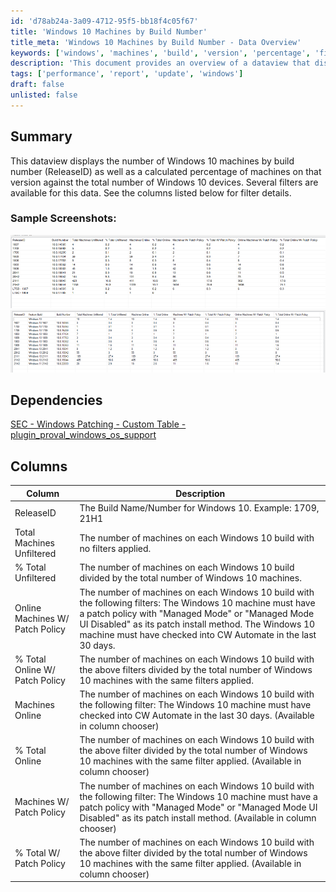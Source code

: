 ```yaml
---
id: 'd78ab24a-3a09-4712-95f5-bb18f4c05f67'
title: 'Windows 10 Machines by Build Number'
title_meta: 'Windows 10 Machines by Build Number - Data Overview'
keywords: ['windows', 'machines', 'build', 'version', 'percentage', 'filter']
description: 'This document provides an overview of a dataview that displays the number of Windows 10 machines categorized by their build number (ReleaseID), along with calculated percentages of machines on each version compared to the total number of Windows 10 devices. Various filters are available for detailed analysis.'
tags: ['performance', 'report', 'update', 'windows']
draft: false
unlisted: false
---
```


## Summary

This dataview displays the number of Windows 10 machines by build number (ReleaseID) as well as a calculated percentage of machines on that version against the total number of Windows 10 devices. Several filters are available for this data. See the columns listed below for filter details.

### Sample Screenshots:

![Screenshot 1](../../../static/img/Windows---Windows-Feature-Build-Metrics-UPDATED/image_1.png)  
![Screenshot 2](../../../static/img/Windows---Windows-Feature-Build-Metrics-UPDATED/image_2.png)

## Dependencies

[SEC - Windows Patching - Custom Table - plugin_proval_windows_os_support](<../tables/plugin_proval_windows_os_support.md>)

## Columns

| Column                          | Description                                                                                                                                                                                                                                        |
|---------------------------------|----------------------------------------------------------------------------------------------------------------------------------------------------------------------------------------------------------------------------------------------------|
| ReleaseID                       | The Build Name/Number for Windows 10. Example: 1709, 21H1                                                                                                                                                                                     |
| Total Machines Unfiltered       | The number of machines on each Windows 10 build with no filters applied.                                                                                                                                                                         |
| % Total Unfiltered              | The number of machines on each Windows 10 build divided by the total number of Windows 10 machines.                                                                                                                                                       |
| Online Machines W/ Patch Policy | The number of machines on each Windows 10 build with the following filters: The Windows 10 machine must have a patch policy with "Managed Mode" or "Managed Mode UI Disabled" as its patch install method. The Windows 10 machine must have checked into CW Automate in the last 30 days. |
| % Total Online W/ Patch Policy  | The number of machines on each Windows 10 build with the above filters divided by the total number of Windows 10 machines with the same filters applied.                                                                                                   |
| Machines Online                 | The number of machines on each Windows 10 build with the following filter: The Windows 10 machine must have checked into CW Automate in the last 30 days. (Available in column chooser)                                                        |
| % Total Online                  | The number of machines on each Windows 10 build with the above filter divided by the total number of Windows 10 machines with the same filter applied. (Available in column chooser)                                                                        |
| Machines W/ Patch Policy        | The number of machines on each Windows 10 build with the following filter: The Windows 10 machine must have a patch policy with "Managed Mode" or "Managed Mode UI Disabled" as its patch install method. (Available in column chooser)           |
| % Total W/ Patch Policy         | The number of machines on each Windows 10 build with the above filter divided by the total number of Windows 10 machines with the same filter applied. (Available in column chooser)                                                                        |

